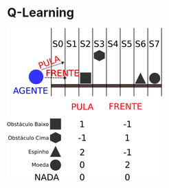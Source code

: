# Q-Learning

![exemplo](https://raw.githubusercontent.com/pythonscientist/Q-Learning/master/qlearning.png)
